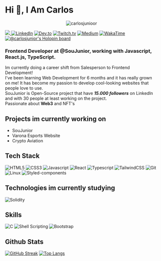 # Hi 👋, I Am Carlos

<p align="center"> <img src="https://komarev.com/ghpvc/?username=carlosjunioor&label=Profile%20views&color=0e75b6&style=flat" alt="carlosjunioor" /> </p>

<a href="https://twitter.com/CarlosJuniordev" target="_blank" rel="noreferrer"><img
src="https://img.shields.io/twitter/follow/CarlosJuniorDev?logo=twitter&style=for-the-badge&color=0891b2&labelColor=1c1917"
/>
[![LinkedIn](https://img.shields.io/badge/LinkedIn-0077B5?style=for-the-badge&logo=linkedin&logoColor=white)](https://www.linkedin.com/in/carlosjuniordev/)
[![Dev.to](https://img.shields.io/badge/dev.to-0A0A0A?style=for-the-badge&logo=devdotto&logoColor=white)](https://dev.to/carlosjuniordev)
[![Twitch.tv](https://img.shields.io/badge/Twitch-9146FF?style=for-the-badge&logo=twitch&logoColor=white)](https://www.twitch.tv/insanity75)
[![Medium](https://img.shields.io/badge/Medium-12100E?style=for-the-badge&logo=medium&logoColor=white)](https://medium.com/@carlos-junior)
[![WakaTime](https://img.shields.io/badge/WakaTime-000000?style=for-the-badge&logo=WakaTime&logoColor=white)](https://wakatime.com/@CarlosJuniordev)
[![@carlosjunior's Holopin board](https://holopin.io/api/user/board?user=carlosjunior)](https://holopin.io/@carlosjunior)


### Frontend Developer at @SouJunior, working with Javascript, React.js, TypeScript.

Im currently doing a career shift from Salesperson to Frontend Development! <br>
I've been learning Web Development for 6 months and it has really grown on me! It has become my passion to develop cool-looking websites that people love to use.<br>
SouJunior is Open-Source project that have ***15.000 followers*** on LinkedIn and with 30 people at least working on the project.<br>
Passionate about **Web3** and NFT's

## Projects im currently working on

- SouJunior
- Varona Esports Website
- Crypto Aviation 


## Tech Stack
![HTML5](https://img.shields.io/badge/HTML5-E34F26?style=for-the-badge&logo=html5&logoColor=white)
![CSS3](https://img.shields.io/badge/CSS3-1572B6?style=for-the-badge&logo=css3&logoColor=white)
![Javascript](https://img.shields.io/badge/JavaScript-323330?style=for-the-badge&logo=javascript&logoColor=F7DF1E)
![React](https://img.shields.io/badge/React-20232A?style=for-the-badge&logo=react&logoColor=61DAFB)
![Typescript](https://img.shields.io/badge/TypeScript-007ACC?style=for-the-badge&logo=typescript&logoColor=white)
![TailwindCSS](https://img.shields.io/badge/Tailwind_CSS-38B2AC?style=for-the-badge&logo=tailwind-css&logoColor=white)
![Git](https://img.shields.io/badge/GIT-E44C30?style=for-the-badge&logo=git&logoColor=white)
![Linux](https://img.shields.io/badge/Linux-FCC644?style=for-the-badge&logo=linux&logoColor=black)
![Styled-components](https://img.shields.io/badge/styled--components-DB7093?style=for-the-badge&logo=styled-components&logoColor=white)

## Technologies im currently studying
![Solidity](https://img.shields.io/badge/Solidity-e6e6e6?style=for-the-badge&logo=solidity&logoColor=black)

## Skills

![C](https://img.shields.io/badge/C-00599C?style=for-the-badge&logo=c&logoColor=white)
![Shell Scripting](https://img.shields.io/badge/Shell_Script-121011?style=for-the-badge&logo=gnu-bash&logoColor=white)
![Bootstrap](https://img.shields.io/badge/Bootstrap-563D7C?style=for-the-badge&logo=bootstrap&logoColor=white)

## Github Stats
  
 [![GitHub Streak](https://streak-stats.demolab.com/?user=CarlosJunioor&theme=react)](https://git.io/streak-stats)
 [![Top Langs](https://github-readme-stats.vercel.app/api/top-langs/?username=CarlosJunioor&layout=compact&theme=react&hide=c,java)](https://github.com/anuraghazra/github-readme-stats)
